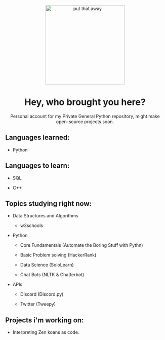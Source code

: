 <div align="center">

<img src="https://github.com/Coalemus/Personal-Data/blob/main/giphy.gif" alt="put that away" width="250">

# Hey, who brought you here?
Personal account for my Private General Python repository, might make open-source projects soon.

</div>

## Languages learned:

- Python  

## Languages to learn:

- SQL

- C++

## Topics studying right now:

- Data Structures and Algorithms 

  - w3schools

- Python 

  - Core Fundamentals (Automate the Boring Stuff with Pythn)
  
  -  Basic Problem solving (HackerRank)

  - Data Science (SoloLearn)

  - Chat Bots (NLTK & Chatterbot)


- APIs

  - Discord (Discord.py)
  
  - Twitter (Tweepy)
  
## Projects i'm working on:

- Interpreting Zen koans as code.
